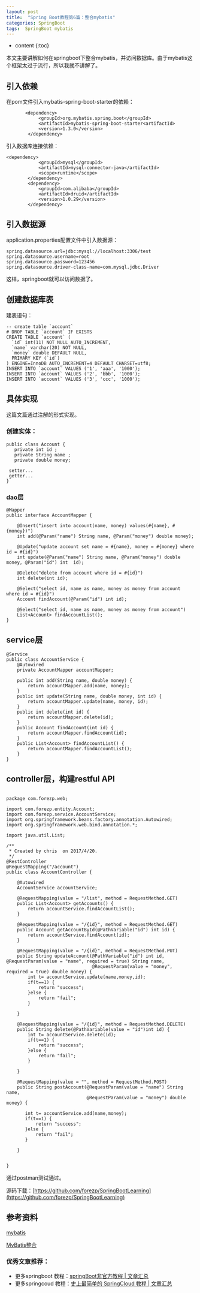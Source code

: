 ```yaml
---
layout: post
title:  "Spring Boot教程第6篇：整合mybatis"
categories: SpringBoot
tags:  SpringBoot mybatis
---
```


* content
{:toc}


本文主要讲解如何在springboot下整合mybatis，并访问数据库。由于mybatis这个框架太过于流行，所以我就不讲解了。

<!--more-->

## 引入依赖

在pom文件引入mybatis-spring-boot-starter的依赖：

```
       <dependency>
			<groupId>org.mybatis.spring.boot</groupId>
			<artifactId>mybatis-spring-boot-starter<artifactId>
			<version>1.3.0</version>
		</dependency>

```

引入数据库连接依赖：

```
<dependency>
			<groupId>mysql</groupId>
			<artifactId>mysql-connector-java</artifactId>
			<scope>runtime</scope>
		</dependency>
		<dependency>
			<groupId>com.alibaba</groupId>
			<artifactId>druid</artifactId>
			<version>1.0.29</version>
		</dependency>
```

## 引入数据源

application.properties配置文件中引入数据源：

```
spring.datasource.url=jdbc:mysql://localhost:3306/test
spring.datasource.username=root
spring.datasource.password=123456
spring.datasource.driver-class-name=com.mysql.jdbc.Driver
```

这样，springboot就可以访问数据了。

## 创建数据库表 

建表语句：

```
-- create table `account`
# DROP TABLE `account` IF EXISTS
CREATE TABLE `account` (
  `id` int(11) NOT NULL AUTO_INCREMENT,
  `name` varchar(20) NOT NULL,
  `money` double DEFAULT NULL,
  PRIMARY KEY (`id`)
) ENGINE=InnoDB AUTO_INCREMENT=4 DEFAULT CHARSET=utf8;
INSERT INTO `account` VALUES ('1', 'aaa', '1000');
INSERT INTO `account` VALUES ('2', 'bbb', '1000');
INSERT INTO `account` VALUES ('3', 'ccc', '1000');

```


## 具体实现

 这篇文篇通过注解的形式实现。
### 创建实体：
 
 ```
 public class Account {
    private int id ;
    private String name ;
    private double money;
    
  setter...
  getter...
 }
 
 ```
 
### dao层

```
@Mapper
public interface AccountMapper {

    @Insert("insert into account(name, money) values(#{name}, #{money})")
    int add(@Param("name") String name, @Param("money") double money);

    @Update("update account set name = #{name}, money = #{money} where id = #{id}")
    int update(@Param("name") String name, @Param("money") double money, @Param("id") int  id);

    @Delete("delete from account where id = #{id}")
    int delete(int id);

    @Select("select id, name as name, money as money from account where id = #{id}")
    Account findAccount(@Param("id") int id);

    @Select("select id, name as name, money as money from account")
    List<Account> findAccountList();
}
```

## service层

```
@Service
public class AccountService {
    @Autowired
    private AccountMapper accountMapper;

    public int add(String name, double money) {
        return accountMapper.add(name, money);
    }
    public int update(String name, double money, int id) {
        return accountMapper.update(name, money, id);
    }
    public int delete(int id) {
        return accountMapper.delete(id);
    }
    public Account findAccount(int id) {
        return accountMapper.findAccount(id);
    }
    public List<Account> findAccountList() {
        return accountMapper.findAccountList();
    }
}

```

## controller层，构建restful API

```

package com.forezp.web;

import com.forezp.entity.Account;
import com.forezp.service.AccountService;
import org.springframework.beans.factory.annotation.Autowired;
import org.springframework.web.bind.annotation.*;

import java.util.List;

/**
 * Created by chris  on 2017/4/20.
 */
@RestController
@RequestMapping("/account")
public class AccountController {

    @Autowired
    AccountService accountService;

    @RequestMapping(value = "/list", method = RequestMethod.GET)
    public List<Account> getAccounts() {
        return accountService.findAccountList();
    }

    @RequestMapping(value = "/{id}", method = RequestMethod.GET)
    public Account getAccountById(@PathVariable("id") int id) {
        return accountService.findAccount(id);
    }

    @RequestMapping(value = "/{id}", method = RequestMethod.PUT)
    public String updateAccount(@PathVariable("id") int id, @RequestParam(value = "name", required = true) String name,
                                @RequestParam(value = "money", required = true) double money) {
        int t= accountService.update(name,money,id);
        if(t==1) {
            return "success";
        }else {
            return "fail";
        }

    }

    @RequestMapping(value = "/{id}", method = RequestMethod.DELETE)
    public String delete(@PathVariable(value = "id")int id) {
        int t= accountService.delete(id);
        if(t==1) {
            return "success";
        }else {
            return "fail";
        }

    }

    @RequestMapping(value = "", method = RequestMethod.POST)
    public String postAccount(@RequestParam(value = "name") String name,
                              @RequestParam(value = "money") double money) {

       int t= accountService.add(name,money);
       if(t==1) {
           return "success";
       }else {
           return "fail";
       }

    }


}
```

通过postman测试通过。

源码下载：[https://github.com/forezp/SpringBootLearning](https://github.com/forezp/SpringBootLearning)

## 参考资料

[mybatis](http://www.mybatis.org/mybatis-3/zh/configuration.html#properties)

[MyBatis整合](http://blog.720ui.com/2016/springboot_02_data_mybatis/)

### 优秀文章推荐：

* 更多springboot 教程：[springBoot非官方教程 | 文章汇总](http://blog.csdn.net/forezp/article/details/70341818)
* 更多springcoud 教程：[史上最简单的 SpringCloud 教程 |  文章汇总](http://blog.csdn.net/forezp/article/details/70148833)
 

